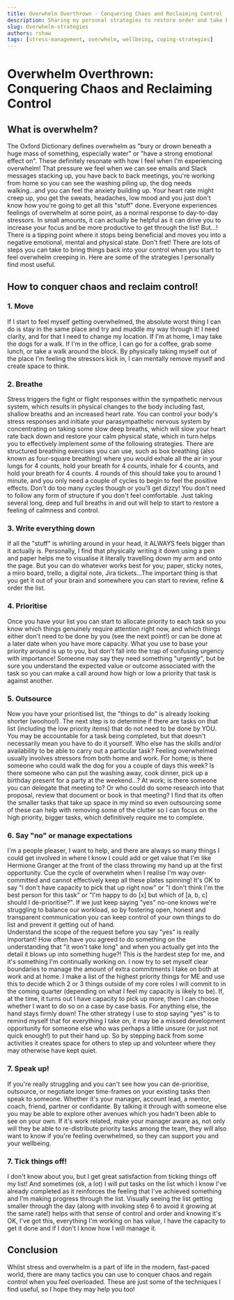 ```yaml
---
title: Overwhelm Overthrown - Conquering Chaos and Reclaiming Control
description: Sharing my personal strategies to restore order and take back control when you're feeling overwhelmed
slug: Overwhelm-strategies
authors: rshaw
tags: [stress-management, overwhelm, wellbeing, coping-strategies]
---
```


# Overwhelm Overthrown: Conquering Chaos and Reclaiming Control

## What is overwhelm?

The Oxford Dictionary defines overwhelm as "bury or drown beneath a huge mass of something, especially water" or "have a strong emotional effect on".  These definitely resonate with how I feel when I'm experiencing overwhelm!  That pressure we feel when we can see emails and Slack messages stacking up, you have back to back meetings, you're working from home so you can see the washing piling up, the dog needs walking...and you can feel the anxiety building up.  Your heart rate might creep up, you get the sweats, headaches, low mood and you just don't know how you're going to get all this "stuff" done. 
Everyone experiences feelings of overwhelm at some point, as a normal response to day-to-day stressors.  In small amounts, it can actually be helpful as it can drive you to increase your focus and be more productive to get through the list!  But...!  There is a tipping point where it stops being beneficial and moves you into a negative emotional, mental and physical state.
Don't fret!  There are lots of steps you can take to bring things back into your control when you start to feel overwhelm creeping in.  Here are some of the strategies I personally find most useful.
<!--truncate-->

## How to conquer chaos and reclaim control!

### 1. Move

If I start to feel myself getting overwhelmed, the absolute worst thing I can do is stay in the same place and try and muddle my way through it!  I need clarity, and for that I need to change my location.  If I'm at home, I may take the dogs for a walk.  If I'm in the office, I can go for a coffee, grab some lunch, or take a walk around the block.  By physically taking myself out of the place I'm feeling the stressors kick in, I can mentally remove myself and create space to think.
### 2. Breathe

Stress triggers the fight or flight responses within the sympathetic nervous system, which results in physical changes to the body including fast, shallow breaths and an increased heart rate. You can control your body's stress responses and initiate your parasympathetic nervous system by concentrating on taking some slow deep breaths, which will slow your heart rate back down and restore your calm physical state, which in turn helps you to effectively implement some of the following strategies.
There are structured breathing exercises you can use, such as box breathing (also known as four-square breathing) where you would exhale all the air in your lungs for 4 counts, hold your breath for 4 counts, inhale for 4 counts, and hold your breath for 4 counts.  4 rounds of this should take you to around 1 minute, and you only need a couple of cycles to begin to feel the positive effects.  Don't do too many cycles though or you'll get dizzy!
You don't need to follow any form of structure if you don't feel comfortable.  Just taking several long, deep and full breaths in and out will help to start to restore a feeling of calmness and control.

### 3. Write everything down

If all the "stuff" is whirling around in your head, it ALWAYS feels bigger than it actually is.  Personally, I find that physically writing it down using a pen and paper helps me to visualise it literally travelling down my arm and onto the page.  But you can do whatever works best for you; paper, sticky notes, a miro board, trello, a digital note, Jira tickets...The important thing is that you get it out of your brain and somewhere you can start to review, refine & order the list.

### 4. Prioritise

Once you have your list you can start to allocate priority to each task so you know which things genuinely require attention right now, and which things either don't need to be done by you (see the next point!) or can be done at a later date when you have more capacity.  What you use to base your priority around is up to you, but don't fall into the trap of confusing urgency with importance!  Someone may say they need something "urgently", but be sure you understand the expected value or outcome associated with the task so you can make a call around how high or low a priority that task is against another. 

### 5. Outsource

Now you have your prioritised list, the "things to do" is already looking shorter (woohoo!).  The next step is to determine if there are tasks on that list (including the low priority items) that do not need to be done by YOU.  You may be accountable for a task being completed, but that doesn't necessarily mean you have to do it yourself.  Who else has the skills and/or availability to be able to carry out a particular task? Feeling overwhelmed usually involves stressors from both home and work.  For home; is there someone who could walk the dog for you a couple of days this week?  Is there someone who can put the washing away, cook dinner, pick up a birthday present for a party at the weekend...? At work; is there someone you can delegate that meeting to?  Or who could do some research into that proposal, review that document or book in that meeting? I find that its often the smaller tasks that take up space in my mind so even outsourcing some of these can help with removing some of the clutter so I can focus on the high priority, bigger tasks, which definitively require me to complete. 

### 6. Say "no" or manage expectations

I'm a people pleaser, I want to help, and there are always so many things I could get involved in where I know I could add or get value that I'm like Hermione Granger at the front of the class throwing my hand up at the first opportunity.  Cue the cycle of overwhelm when I realise I'm way over-committed and cannot effectively keep all these plates spinning!  It's OK to say "I don't have capacity to pick that up right now" or "I don't think I'm the best person for this task" or "I'm happy to do [x] but which of [a, b, c] should I de-prioritise?".  If we just keep saying "yes" no-one knows we're struggling to balance our workload, so by fostering open, honest and transparent communication you can keep control of your own things to do list and prevent it getting out of hand.  
Understand the scope of the request before you say "yes" is really important!  How often have you agreed to do something on the understanding that "it won't take long" and when you actually get into the detail it blows up into something huge?!
This is the hardest step for me, and it's something I'm continually working on.  I now try to set myself clear boundaries to manage the amount of extra commitments I take on both at work and at home.  I make a list of the highest priority things for ME and use this to decide which 2 or 3 things outside of my core roles I will commit to in the coming quarter (depending on what I feel my capacity is likely to be).  If, at the time, it turns out I have capacity to pick up more, then I can choose whether I want to do so on a case by case basis.  For anything else, the hand stays firmly down!
The other strategy I use to stop saying "yes" is to remind myself that for everything I take on, it may be a missed development opportunity for someone else who was perhaps a little unsure (or just not quick enough!) to put their hand up.  So by stepping back from some activities it creates space for others to step up and volunteer where they may otherwise have kept quiet.

### 7. Speak up!

If you're really struggling and you can't see how you can de-prioritise, outsource, or negotiate longer time-frames on your existing tasks then speak to someone.  Whether it's your manager, account lead, a mentor, coach, friend, partner or confidante.  By talking it through with someone else you may be able to explore other avenues which you hadn't been able to see on your own.  If it's work related, make your manager aware as, not only will they be able to re-distribute priority tasks among the team, they will also want to know if you're feeling overwhelmed, so they can support you and your wellbeing.

### 7. Tick things off!

I don't know about you, but I get great satisfaction from ticking things off my list!  And sometimes (ok, a lot) I will put tasks on the list which I know I've already completed as it reinforces the feeling that I've achieved something and I'm making progress through the list.  Visually seeing the list getting smaller through the day (along with invoking step 6 to avoid it growing at the same rate!) helps with that sense of control and order and knowing it's OK, I've got this, everything I'm working on has value, I have the capacity to get it done and if I don't I know how I will manage it.

## Conclusion

Whilst stress and overwhelm is a part of life in the modern, fast-paced world, there are many tactics you can use to conquer chaos and regain control when you feel overloaded.  These are just some of the techniques I find useful, so I hope they may help you too!  
